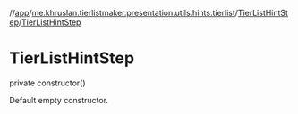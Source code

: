//[app](../../../index.md)/[me.khruslan.tierlistmaker.presentation.utils.hints.tierlist](../index.md)/[TierListHintStep](index.md)/[TierListHintStep](-tier-list-hint-step.md)

# TierListHintStep

private constructor()

Default empty constructor.
